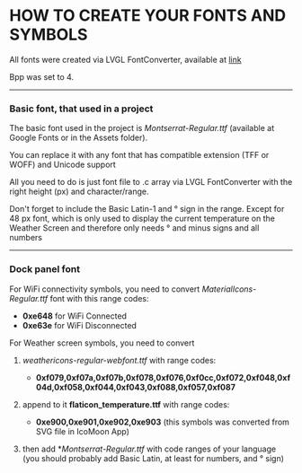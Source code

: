 # HOW TO CREATE YOUR FONTS AND SYMBOLS

All fonts were created via LVGL FontConverter, available at [link](https://lvgl.io/tools/fontconverter)

Bpp was set to 4.

---
### Basic font, that used in a project

The basic font used in the project is *Montserrat-Regular.ttf* (available at Google Fonts or in the Assets folder).

You can replace it with any font that has compatible extension (TFF or WOFF) and Unicode support

All you need to do is just font file to .c array via LVGL FontConverter with the right height (px) and character/range. 

Don't forget to include the Basic Latin-1 and ° sign in the range. 
Except for 48 px font, which is only used to display the current temperature on the Weather Screen and therefore only needs ° and minus signs and all numbers

---
### Dock panel font

For WiFi connectivity symbols, you need to convert *MaterialIcons-Regular.ttf* font with this range codes:
- **0xe648** for WiFi Connected
- **0xe63e** for WiFi Disconnected

For Weather screen symbols, you need to convert 
1. *weathericons-regular-webfont.ttf* with range codes:
   - **0xf079,0xf07a,0xf07b,0xf078,0xf076,0xf0cc,0xf072,0xf048,0xf04d,0xf058,0xf044,0xf043,0xf088,0xf057,0xf087**
  
2. append to it **flaticon_temperature.ttf** with range codes:
    - **0xe900,0xe901,0xe902,0xe903** (this symbols was converted from SVG file in IcoMoon App)
3. then add **Montserrat-Regular.ttf* with code ranges of your language (you should probably add Basic Latin, at least for numbers, and ° sign)